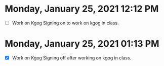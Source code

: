 # Monday, January 25, 2021 12:12 PM
- [ ] Work on Kgog
Signing on to work on kgog in class.
# Monday, January 25, 2021 01:13 PM
- [x] Work on Kgog
Signing off after working on kgog in class.